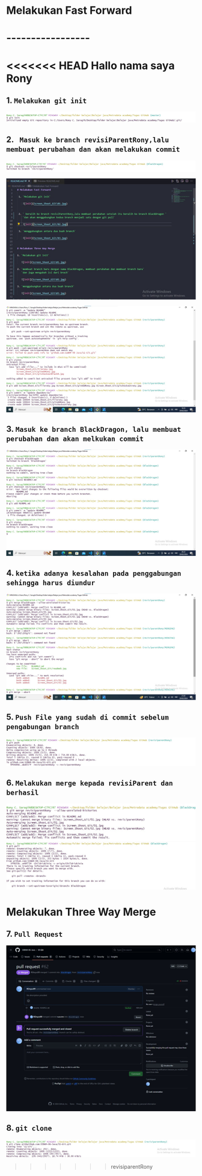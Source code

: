 # Melakukan Fast Forward
 # -----------------
 
<<<<<<< HEAD
Hallo nama saya Rony
=======
 ## 1. `Melakukan git init`

   ![init](Screen_Shoot_Git\01.jpg)


 ## 2. ` Masuk ke branch revisiParentRony,lalu membuat perubahan dan akan melakukan commit` 

   ![init](Screen_Shoot_Git/gitcheckoutrony.jpg)
    
   ![init](Screen_Shoot_Git/filerony.jpg)
    
   ![init](Screen_Shoot_Git/updateRdanD.jpg)

 ## 3. `Masuk ke branch BlackDragon, lalu membuat perubahan dan akan melkukan commit `

   ![init](Screen_Shoot_Git/blackDragon.jpg)

 ## 4. `ketika adanya kesalahan pada penggabungan sehingga harus diundur`

   ![init](Screen_Shoot_Git/gagalmerge.jpg)

 ## 5. `Push File yang sudah di commit sebelum pengabungan branch`
   
   ![init](Screen_Shoot_Git/pushrony.jpg)

 ## 6. `Melakukan merge kepada revisiParent dan berhasil`

   ![init](Screen_Shoot_Git/merge.jpg)
   ![init](Screen_Shoot_Git/Berhasil.jpg)

     

# Melakukan Three Way Merge

 ## 7. `Pull Request`
    
   ![init](Screen_Shoot_Git/pullRequest.jpeg)

 ## 8. `git clone`
   
   ![init](Screen_Shoot_Git/gitclone.jpg)





>>>>>>> revisiparentRony

